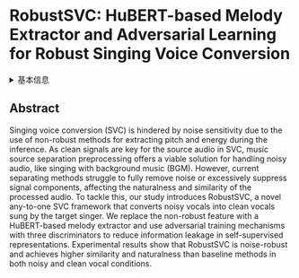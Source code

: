 # RobustSVC: HuBERT-based Melody Extractor and Adversarial Learning for Robust Singing Voice Conversion

<details>
<summary>基本信息</summary>

- 标题: "RobustSVC: HuBERT-based Melody Extractor and Adversarial Learning for Robust Singing Voice Conversion."
- 作者:
  - 01 Wei Chen
  - 02 Xintao Zhao
  - 03 Jun Chen
  - 04 Binzhu Sha
  - 05 Zhiwei Lin
  - 06 Zhiyong Wu
- 链接:
  - [ArXiv](https://arxiv.org/abs/2409.06237v1)
  - [Publication]()
  - [Github]()
  - [Demo]()
- 文件:
  - [ArXiv:2409.06237v1](_PDF\2024.09.10_2409.06237v1_RobustSVC__HuBERT-based_Melody_Extractor_and_Adversarial_Learning_for_Robust_Singing_Voice_Conversion.pdf)
  - [Publication] #TODO

</details>

## Abstract

Singing voice conversion (SVC) is hindered by noise sensitivity due to the use of non-robust methods for extracting pitch and energy during the inference. 
As clean signals are key for the source audio in SVC, music source separation preprocessing offers a viable solution for handling noisy audio, like singing with background music (BGM). 
However, current separating methods struggle to fully remove noise or excessively suppress signal components, affecting the naturalness and similarity of the processed audio. 
To tackle this, our study introduces RobustSVC, a novel any-to-one SVC framework that converts noisy vocals into clean vocals sung by the target singer. 
We replace the non-robust feature with a HuBERT-based melody extractor and use adversarial training mechanisms with three discriminators to reduce information leakage in self-supervised representations. 
Experimental results show that RobustSVC is noise-robust and achieves higher similarity and naturalness than baseline methods in both noisy and clean vocal conditions.

